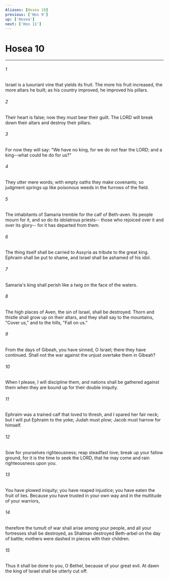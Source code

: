 ```yaml
---
Aliases: [Hosea 10]
previous: ['Hos 9']
up: ['Hosea']
next: ['Hos 11']
---
```

# Hosea 10

***

 

###### 1 
Israel is a luxuriant vine 
 that yields its fruit. 
 The more his fruit increased, 
 the more altars he built; 
 as his country improved, 
 he improved his pillars. 
 
 

###### 2 
Their heart is false; 
 now they must bear their guilt. 
 The LORD will break down their altars 
 and destroy their pillars.
 
 

###### 3 
For now they will say: 
 "We have no king, 
 for we do not fear the LORD; 
 and a king--what could he do for us?" 
 
 

###### 4 
They utter mere words; 
 with empty oaths they make covenants; 
 so judgment springs up like poisonous weeds 
 in the furrows of the field. 
 
 

###### 5 
The inhabitants of Samaria tremble 
 for the calf of Beth-aven. 
 Its people mourn for it, and so do its idolatrous priests-- 
 those who rejoiced over it and over its glory-- 
 for it has departed from them. 
 
 

###### 6 
The thing itself shall be carried to Assyria 
 as tribute to the great king. 
 Ephraim shall be put to shame, 
 and Israel shall be ashamed of his idol.
 
 

###### 7 
Samaria's king shall perish 
 like a twig on the face of the waters. 
 
 

###### 8 
The high places of Aven, the sin of Israel, 
 shall be destroyed. 
 Thorn and thistle shall grow up 
 on their altars, 
 and they shall say to the mountains, "Cover us," 
 and to the hills, "Fall on us."
 
 

###### 9 
From the days of Gibeah, you have sinned, O Israel; 
 there they have continued. 
 Shall not the war against the unjust overtake them in Gibeah? 
 
 

###### 10 
When I please, I will discipline them, 
 and nations shall be gathered against them 
 when they are bound up for their double iniquity.
 
 

###### 11 
Ephraim was a trained calf 
 that loved to thresh, 
 and I spared her fair neck; 
 but I will put Ephraim to the yoke; 
 Judah must plow; 
 Jacob must harrow for himself. 
 
 

###### 12 
Sow for yourselves righteousness; 
 reap steadfast love; 
 break up your fallow ground, 
 for it is the time to seek the LORD, 
 that he may come and rain righteousness upon you.
 
 

###### 13 
You have plowed iniquity; 
 you have reaped injustice; 
 you have eaten the fruit of lies. 
 Because you have trusted in your own way 
 and in the multitude of your warriors, 
 
 

###### 14 
therefore the tumult of war shall arise among your people, 
 and all your fortresses shall be destroyed, 
 as Shalman destroyed Beth-arbel on the day of battle; 
 mothers were dashed in pieces with their children. 
 
 

###### 15 
Thus it shall be done to you, O Bethel, 
 because of your great evil. 
 At dawn the king of Israel 
 shall be utterly cut off.
 
